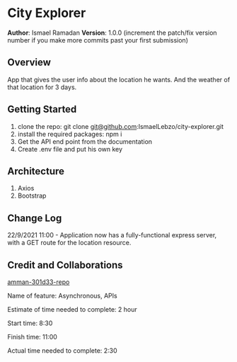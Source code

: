 # City Explorer


**Author**: Ismael Ramadan
**Version**: 1.0.0 (increment the patch/fix version number if you make more commits past your first submission)

## Overview
App that gives the user info about the location he wants.
And the weather of that location for 3 days.


## Getting Started

1. clone the repo: git clone git@github.com:IsmaelLebzo/city-explorer.git
2. install the required packages: npm i
3. Get the API end point from the documentation
4. Create .env file and put his own key

## Architecture

1. Axios
2. Bootstrap

## Change Log

22/9/2021 11:00 - Application now has a fully-functional express server, with a GET route for the location resource.

## Credit and Collaborations

[amman-301d33-repo](https://github.com/LTUC/amman-301d33/tree/master/class-07/demos/react-axios)


Name of feature: Asynchronous, APIs

Estimate of time needed to complete: 2 hour

Start time: 8:30

Finish time: 11:00

Actual time needed to complete: 2:30